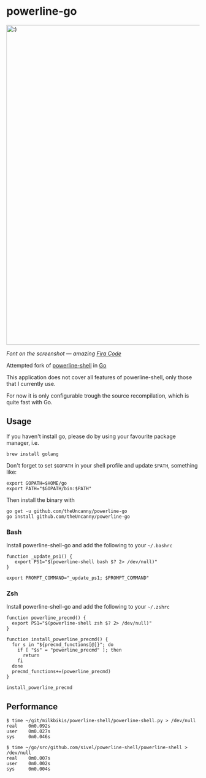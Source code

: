 # powerline-go

<img align="center" padding="5px" alt=":)" width="834px" src="/screenshot.png"/>

*Font on the screenshot — amazing [Fira Code](https://github.com/tonsky/FiraCode)*

Attempted fork of [powerline-shell](https://github.com/milkbikis/powerline-shell) in [Go](http://golang.org/)

This application does not cover all features of powerline-shell, only those that I currently use.
 
For now it is only configurable trough the source recompilation, which is quite fast with Go.

## Usage

If you haven't install go, please do by using your favourite package manager, i.e.

    brew install golang
    
Don't forget to set `$GOPATH` in your shell profile and update `$PATH`, something like:
    
    export GOPATH=$HOME/go
    export PATH="$GOPATH/bin:$PATH"
    

Then install the binary with

    go get -u github.com/theUncanny/powerline-go
    go install github.com/theUncanny/powerline-go

### Bash

Install powerline-shell-go and add the following to your `~/.bashrc`

    function _update_ps1() {
       export PS1="$(powerline-shell bash $? 2> /dev/null)"
    }

    export PROMPT_COMMAND="_update_ps1; $PROMPT_COMMAND"

### Zsh

Install powerline-shell-go and add the following to your `~/.zshrc`

    function powerline_precmd() {
      export PS1="$(powerline-shell zsh $? 2> /dev/null)"
    }

    function install_powerline_precmd() {
      for s in "${precmd_functions[@]}"; do
        if [ "$s" = "powerline_precmd" ]; then
          return
        fi
      done
      precmd_functions+=(powerline_precmd)
    }

    install_powerline_precmd

## Performance

```
$ time ~/git/milkbikis/powerline-shell/powerline-shell.py > /dev/null
real    0m0.092s
user    0m0.027s
sys     0m0.046s
```

```
$ time ~/go/src/github.com/sivel/powerline-shell/powerline-shell > /dev/null
real    0m0.007s
user    0m0.002s
sys     0m0.004s
```
